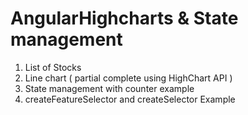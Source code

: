 # AngularHighcharts & State management

1. List of Stocks
2. Line chart ( partial complete using HighChart API )
3. State management with counter example
4. createFeatureSelector and createSelector Example
